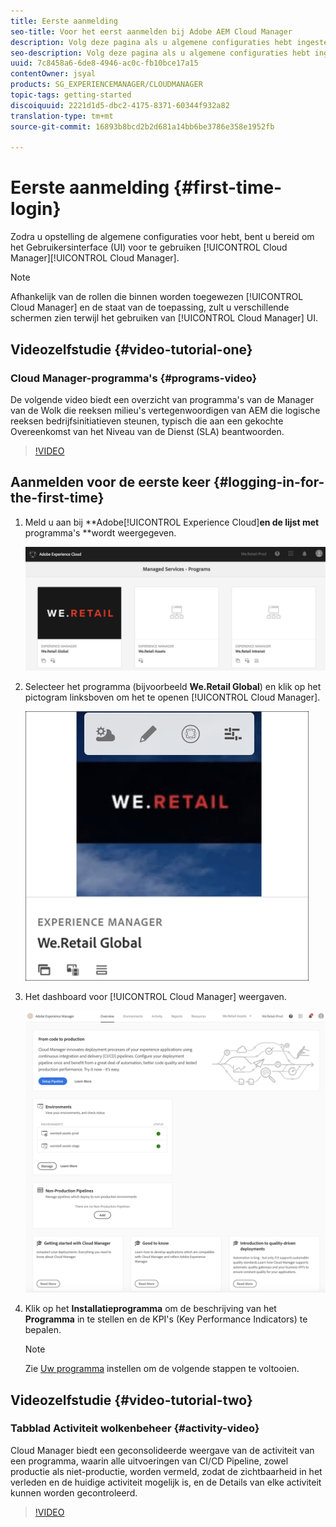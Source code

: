 ```yaml
---
title: Eerste aanmelding
seo-title: Voor het eerst aanmelden bij Adobe AEM Cloud Manager
description: Volg deze pagina als u algemene configuraties hebt ingesteld en u voor het eerst Cloud Manager kunt gebruiken.
seo-description: Volg deze pagina als u algemene configuraties hebt ingesteld en u klaar bent om Adobe AEM Cloud Manager voor het eerst te gebruiken.
uuid: 7c8458a6-6de8-4946-ac0c-fb10bce17a15
contentOwner: jsyal
products: SG_EXPERIENCEMANAGER/CLOUDMANAGER
topic-tags: getting-started
discoiquuid: 2221d1d5-dbc2-4175-8371-60344f932a82
translation-type: tm+mt
source-git-commit: 16893b8bcd2b2d681a14bb6be3786e358e1952fb

---
```



# Eerste aanmelding {#first-time-login}

Zodra u opstelling de algemene configuraties voor hebt, bent u bereid om het Gebruikersinterface (UI) voor te gebruiken [!UICONTROL Cloud Manager][!UICONTROL Cloud Manager].

>[!NOTE]
>
>Afhankelijk van de rollen die binnen worden toegewezen [!UICONTROL Cloud Manager] en de staat van de toepassing, zult u verschillende schermen zien terwijl het gebruiken van [!UICONTROL Cloud Manager] UI.

## Videozelfstudie {#video-tutorial-one}

### Cloud Manager-programma&#39;s {#programs-video}

De volgende video biedt een overzicht van programma&#39;s van de Manager van de Wolk die reeksen milieu&#39;s vertegenwoordigen van AEM die logische reeksen bedrijfsinitiatieven steunen, typisch die aan een gekochte Overeenkomst van het Niveau van de Dienst (SLA) beantwoorden.

>[!VIDEO](https://video.tv.adobe.com/v/26313/)

## Aanmelden voor de eerste keer {#logging-in-for-the-first-time}

1. Meld u aan bij **Adobe[!UICONTROL Experience Cloud]**en de lijst met** programma&#39;s **wordt weergegeven.

   ![](assets/screen_shot_2018-06-04at120643pm.png)

1. Selecteer het programma (bijvoorbeeld **We.Retail Global**) en klik op het pictogram linksboven om het te openen [!UICONTROL Cloud Manager].

   ![](assets/first-timea1.png)

1. Het dashboard voor [!UICONTROL Cloud Manager] weergaven.

   ![](assets/FirstLogin1.png)

1. Klik op het **Installatieprogramma** om de beschrijving van het **Programma** in te stellen en de KPI&#39;s (Key Performance Indicators) te bepalen.

   >[!NOTE]
   >
   >Zie [Uw programma](https://helpx.adobe.com/experience-manager/cloud-manager/using/setting-up-program.html) instellen om de volgende stappen te voltooien.

## Videozelfstudie {#video-tutorial-two}

### Tabblad Activiteit wolkenbeheer {#activity-video}

Cloud Manager biedt een geconsolideerde weergave van de activiteit van een programma, waarin alle uitvoeringen van CI/CD Pipeline, zowel productie als niet-productie, worden vermeld, zodat de zichtbaarheid in het verleden en de huidige activiteit mogelijk is, en de Details van elke activiteit kunnen worden gecontroleerd.

>[!VIDEO](https://video.tv.adobe.com/v/26313/)